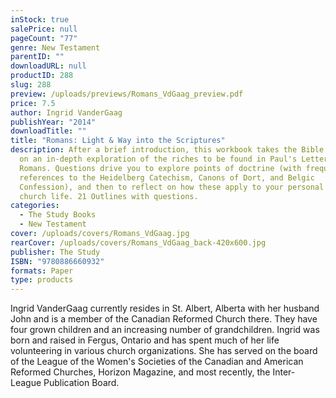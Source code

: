 ```yaml
---
inStock: true
salePrice: null
pageCount: "77"
genre: New Testament
parentID: ""
downloadURL: null
productID: 288
slug: 288
preview: /uploads/previews/Romans_VdGaag_preview.pdf
price: 7.5
author: Ingrid VanderGaag
publishYear: "2014"
downloadTitle: ""
title: "Romans: Light & Way into the Scriptures"
description: After a brief introduction, this workbook takes the Bible student
  on an in-depth exploration of the riches to be found in Paul's Letter to the
  Romans. Questions drive you to explore points of doctrine (with frequent
  references to the Heidelberg Catechism, Canons of Dort, and Belgic
  Confession), and then to reflect on how these apply to your personal and
  church life. 21 Outlines with questions.
categories:
  - The Study Books
  - New Testament
cover: /uploads/covers/Romans_VdGaag.jpg
rearCover: /uploads/covers/Romans_VdGaag_back-420x600.jpg
publisher: The Study
ISBN: "9780886660932"
formats: Paper
type: products
---
```

Ingrid VanderGaag currently resides in St. Albert, Alberta with her husband John and is a member of the Canadian Reformed Church there. They have four grown children and an increasing number of grandchildren. Ingrid was born and raised in Fergus, Ontario and has spent much of her life volunteering in various church organizations. She has served on the board of the League of the Women's Societies of the Canadian and American Reformed Churches, Horizon Magazine, and most recently, the Inter-League Publication Board.